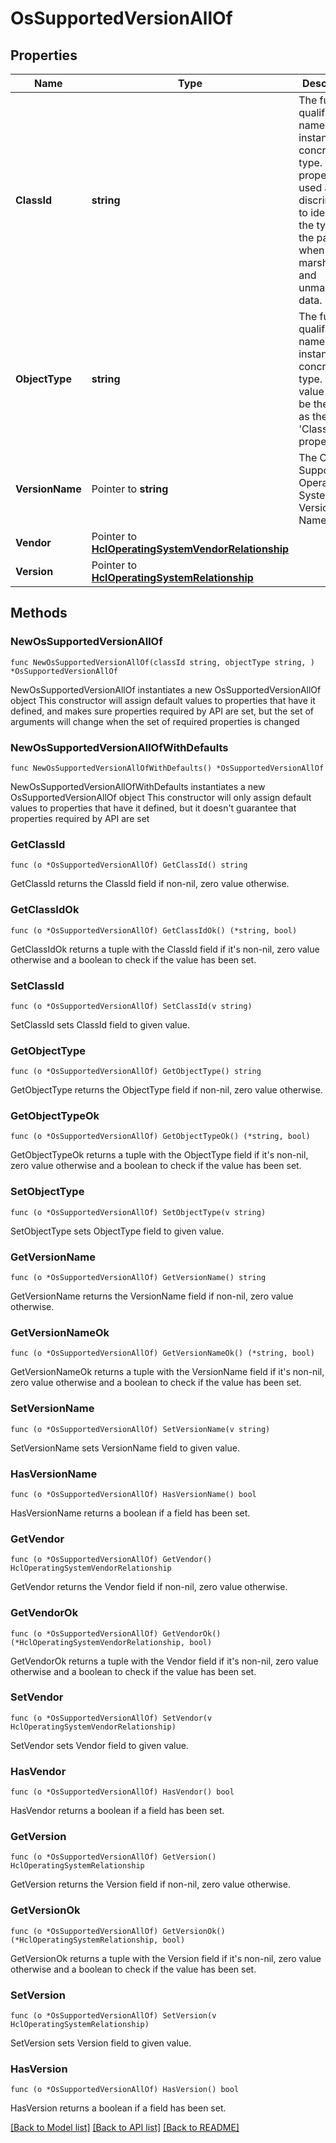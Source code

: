 # OsSupportedVersionAllOf

## Properties

Name | Type | Description | Notes
------------ | ------------- | ------------- | -------------
**ClassId** | **string** | The fully-qualified name of the instantiated, concrete type. This property is used as a discriminator to identify the type of the payload when marshaling and unmarshaling data. | [default to "os.SupportedVersion"]
**ObjectType** | **string** | The fully-qualified name of the instantiated, concrete type. The value should be the same as the &#39;ClassId&#39; property. | [default to "os.SupportedVersion"]
**VersionName** | Pointer to **string** | The OsInstall Supported Operating System Version Name. | [optional] [readonly] 
**Vendor** | Pointer to [**HclOperatingSystemVendorRelationship**](HclOperatingSystemVendorRelationship.md) |  | [optional] 
**Version** | Pointer to [**HclOperatingSystemRelationship**](HclOperatingSystemRelationship.md) |  | [optional] 

## Methods

### NewOsSupportedVersionAllOf

`func NewOsSupportedVersionAllOf(classId string, objectType string, ) *OsSupportedVersionAllOf`

NewOsSupportedVersionAllOf instantiates a new OsSupportedVersionAllOf object
This constructor will assign default values to properties that have it defined,
and makes sure properties required by API are set, but the set of arguments
will change when the set of required properties is changed

### NewOsSupportedVersionAllOfWithDefaults

`func NewOsSupportedVersionAllOfWithDefaults() *OsSupportedVersionAllOf`

NewOsSupportedVersionAllOfWithDefaults instantiates a new OsSupportedVersionAllOf object
This constructor will only assign default values to properties that have it defined,
but it doesn't guarantee that properties required by API are set

### GetClassId

`func (o *OsSupportedVersionAllOf) GetClassId() string`

GetClassId returns the ClassId field if non-nil, zero value otherwise.

### GetClassIdOk

`func (o *OsSupportedVersionAllOf) GetClassIdOk() (*string, bool)`

GetClassIdOk returns a tuple with the ClassId field if it's non-nil, zero value otherwise
and a boolean to check if the value has been set.

### SetClassId

`func (o *OsSupportedVersionAllOf) SetClassId(v string)`

SetClassId sets ClassId field to given value.


### GetObjectType

`func (o *OsSupportedVersionAllOf) GetObjectType() string`

GetObjectType returns the ObjectType field if non-nil, zero value otherwise.

### GetObjectTypeOk

`func (o *OsSupportedVersionAllOf) GetObjectTypeOk() (*string, bool)`

GetObjectTypeOk returns a tuple with the ObjectType field if it's non-nil, zero value otherwise
and a boolean to check if the value has been set.

### SetObjectType

`func (o *OsSupportedVersionAllOf) SetObjectType(v string)`

SetObjectType sets ObjectType field to given value.


### GetVersionName

`func (o *OsSupportedVersionAllOf) GetVersionName() string`

GetVersionName returns the VersionName field if non-nil, zero value otherwise.

### GetVersionNameOk

`func (o *OsSupportedVersionAllOf) GetVersionNameOk() (*string, bool)`

GetVersionNameOk returns a tuple with the VersionName field if it's non-nil, zero value otherwise
and a boolean to check if the value has been set.

### SetVersionName

`func (o *OsSupportedVersionAllOf) SetVersionName(v string)`

SetVersionName sets VersionName field to given value.

### HasVersionName

`func (o *OsSupportedVersionAllOf) HasVersionName() bool`

HasVersionName returns a boolean if a field has been set.

### GetVendor

`func (o *OsSupportedVersionAllOf) GetVendor() HclOperatingSystemVendorRelationship`

GetVendor returns the Vendor field if non-nil, zero value otherwise.

### GetVendorOk

`func (o *OsSupportedVersionAllOf) GetVendorOk() (*HclOperatingSystemVendorRelationship, bool)`

GetVendorOk returns a tuple with the Vendor field if it's non-nil, zero value otherwise
and a boolean to check if the value has been set.

### SetVendor

`func (o *OsSupportedVersionAllOf) SetVendor(v HclOperatingSystemVendorRelationship)`

SetVendor sets Vendor field to given value.

### HasVendor

`func (o *OsSupportedVersionAllOf) HasVendor() bool`

HasVendor returns a boolean if a field has been set.

### GetVersion

`func (o *OsSupportedVersionAllOf) GetVersion() HclOperatingSystemRelationship`

GetVersion returns the Version field if non-nil, zero value otherwise.

### GetVersionOk

`func (o *OsSupportedVersionAllOf) GetVersionOk() (*HclOperatingSystemRelationship, bool)`

GetVersionOk returns a tuple with the Version field if it's non-nil, zero value otherwise
and a boolean to check if the value has been set.

### SetVersion

`func (o *OsSupportedVersionAllOf) SetVersion(v HclOperatingSystemRelationship)`

SetVersion sets Version field to given value.

### HasVersion

`func (o *OsSupportedVersionAllOf) HasVersion() bool`

HasVersion returns a boolean if a field has been set.


[[Back to Model list]](../README.md#documentation-for-models) [[Back to API list]](../README.md#documentation-for-api-endpoints) [[Back to README]](../README.md)


